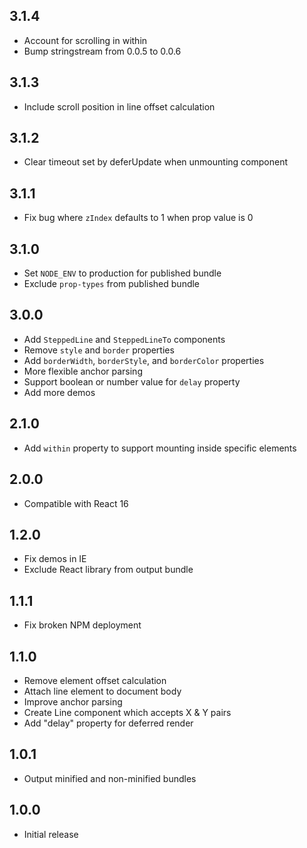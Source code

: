 ## 3.1.4
* Account for scrolling in within
* Bump stringstream from 0.0.5 to 0.0.6

## 3.1.3
* Include scroll position in line offset calculation

## 3.1.2
* Clear timeout set by deferUpdate when unmounting component

## 3.1.1
* Fix bug where `zIndex` defaults to 1 when prop value is 0

## 3.1.0
* Set `NODE_ENV` to production for published bundle
* Exclude `prop-types` from published bundle

## 3.0.0
* Add `SteppedLine` and `SteppedLineTo` components
* Remove `style` and `border` properties
* Add `borderWidth`, `borderStyle`, and `borderColor` properties
* More flexible anchor parsing
* Support boolean or number value for `delay` property
* Add more demos

## 2.1.0
* Add `within` property to support mounting inside specific elements

## 2.0.0
* Compatible with React 16

## 1.2.0
* Fix demos in IE
* Exclude React library from output bundle

## 1.1.1
* Fix broken NPM deployment

## 1.1.0
* Remove element offset calculation
* Attach line element to document body
* Improve anchor parsing
* Create Line component which accepts X & Y pairs
* Add "delay" property for deferred render

## 1.0.1
* Output minified and non-minified bundles

## 1.0.0
* Initial release
